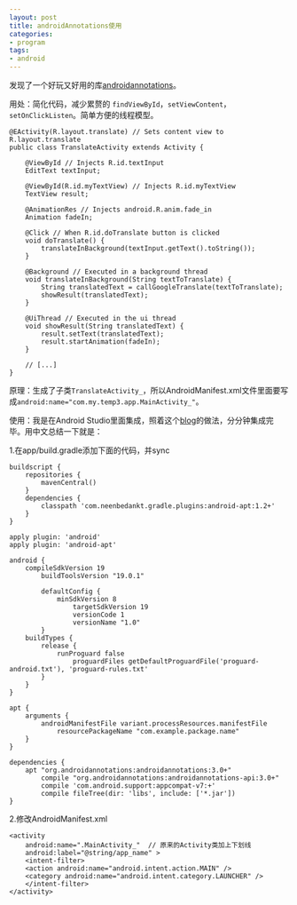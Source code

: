 ```yaml
---
layout: post
title: androidAnnotations使用
categories:
- program
tags:
- android
---
```


发现了一个好玩又好用的库[androidannotations](https://github.com/excilys/androidannotations)。

用处：简化代码，减少累赘的 `findViewById`，`setViewContent`，`setOnClickListen`。简单方便的线程模型。

	@EActivity(R.layout.translate) // Sets content view to R.layout.translate
	public class TranslateActivity extends Activity {

		@ViewById // Injects R.id.textInput
		EditText textInput;

		@ViewById(R.id.myTextView) // Injects R.id.myTextView
		TextView result;

		@AnimationRes // Injects android.R.anim.fade_in
		Animation fadeIn;

		@Click // When R.id.doTranslate button is clicked 
		void doTranslate() {
			translateInBackground(textInput.getText().toString());
		}

		@Background // Executed in a background thread
		void translateInBackground(String textToTranslate) {
			String translatedText = callGoogleTranslate(textToTranslate);
			showResult(translatedText);
		}

		@UiThread // Executed in the ui thread
		void showResult(String translatedText) {
			result.setText(translatedText);
			result.startAnimation(fadeIn);
		}

		// [...]
	}

原理：生成了子类`TranslateActivity_`，所以AndroidManifest.xml文件里面要写成`android:name="com.my.temp3.app.MainActivity_"`。

使用：我是在Android Studio里面集成，照着这个[blog](http://www.jayway.com/2014/02/21/androidannotations-setup-in-android-studio/)的做法，分分钟集成完毕。用中文总结一下就是：

1.在app/build.gradle添加下面的代码，并sync

	buildscript {
		repositories {
			mavenCentral()
		}
		dependencies {
			classpath 'com.neenbedankt.gradle.plugins:android-apt:1.2+'
		}
	}

	apply plugin: 'android'
	apply plugin: 'android-apt'

	android {
		compileSdkVersion 19
			buildToolsVersion "19.0.1"

			defaultConfig {
				minSdkVersion 8
					targetSdkVersion 19
					versionCode 1
					versionName "1.0"
			}
		buildTypes {
			release {
				runProguard false
					proguardFiles getDefaultProguardFile('proguard-android.txt'), 'proguard-rules.txt'
			}
		}
	}

	apt {
		arguments {
			androidManifestFile variant.processResources.manifestFile
				resourcePackageName "com.example.package.name"
		}
	}

	dependencies {
		apt "org.androidannotations:androidannotations:3.0+"
			compile "org.androidannotations:androidannotations-api:3.0+"
			compile 'com.android.support:appcompat-v7:+'
			compile fileTree(dir: 'libs', include: ['*.jar'])
	}

2.修改AndroidManifest.xml

	<activity
	    android:name=".MainActivity_"  // 原来的Activity类加上下划线
	    android:label="@string/app_name" >
	    <intent-filter>
		<action android:name="android.intent.action.MAIN" />
		<category android:name="android.intent.category.LAUNCHER" />
	    </intent-filter>
	</activity>


